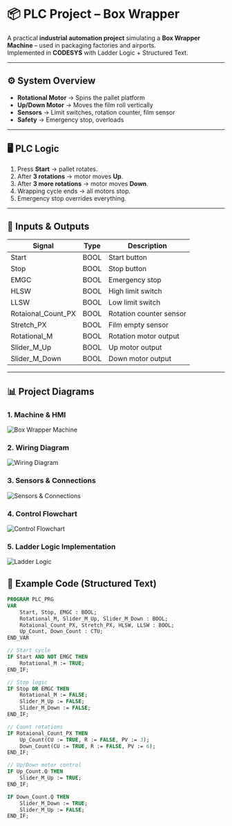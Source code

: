 # 📦 PLC Project – Box Wrapper

A practical **industrial automation project** simulating a **Box Wrapper Machine** – used in packaging factories and airports.  
Implemented in **CODESYS** with Ladder Logic + Structured Text.

---

## ⚙️ System Overview
- **Rotational Motor** → Spins the pallet platform  
- **Up/Down Motor** → Moves the film roll vertically  
- **Sensors** → Limit switches, rotation counter, film sensor  
- **Safety** → Emergency stop, overloads  

---

## 🖥️ PLC Logic
1. Press **Start** → pallet rotates.  
2. After **3 rotations** → motor moves **Up**.  
3. After **3 more rotations** → motor moves **Down**.  
4. Wrapping cycle ends → all motors stop.  
5. Emergency stop overrides everything.  

---

## 🔑 Inputs & Outputs

| Signal | Type | Description |
|--------|------|-------------|
| Start | BOOL | Start button |
| Stop | BOOL | Stop button |
| EMGC | BOOL | Emergency stop |
| HLSW | BOOL | High limit switch |
| LLSW | BOOL | Low limit switch |
| Rotaional_Count_PX | BOOL | Rotation counter sensor |
| Stretch_PX | BOOL | Film empty sensor |
| Rotational_M | BOOL | Rotation motor output |
| Slider_M_Up | BOOL | Up motor output |
| Slider_M_Down | BOOL | Down motor output |

---

## 📊 Project Diagrams

### 1. Machine & HMI
![Box Wrapper Machine](https://github.com/BhaskarMandal/plc-box-wrapper/blob/diagrams/Screenshot%202025-09-14%20165219.png?raw=true)

### 2. Wiring Diagram
![Wiring Diagram](https://github.com/BhaskarMandal/plc-box-wrapper/blob/diagrams/Screenshot%202025-09-14%20165837.png?raw=true)

### 3. Sensors & Connections
![Sensors & Connections](https://github.com/BhaskarMandal/plc-box-wrapper/blob/diagrams/Screenshot%202025-09-14%20165906.png?raw=true)

### 4. Control Flowchart
![Control Flowchart](https://github.com/BhaskarMandal/plc-box-wrapper/blob/diagrams/Screenshot%202025-09-14%20165950.png?raw=true)

### 5. Ladder Logic Implementation
![Ladder Logic](https://github.com/BhaskarMandal/plc-box-wrapper/blob/diagrams/Screenshot%202025-09-14%20170020.png?raw=true)


## 📜 Example Code (Structured Text)

```pascal
PROGRAM PLC_PRG
VAR
    Start, Stop, EMGC : BOOL;
    Rotational_M, Slider_M_Up, Slider_M_Down : BOOL;
    Rotaional_Count_PX, Stretch_PX, HLSW, LLSW : BOOL;
    Up_Count, Down_Count : CTU;
END_VAR

// Start cycle
IF Start AND NOT EMGC THEN
    Rotational_M := TRUE;
END_IF;

// Stop logic
IF Stop OR EMGC THEN
    Rotational_M := FALSE;
    Slider_M_Up := FALSE;
    Slider_M_Down := FALSE;
END_IF;

// Count rotations
IF Rotaional_Count_PX THEN
    Up_Count(CU := TRUE, R := FALSE, PV := 3);
    Down_Count(CU := TRUE, R := FALSE, PV := 6);
END_IF;

// Up/Down motor control
IF Up_Count.Q THEN
    Slider_M_Up := TRUE;
END_IF;

IF Down_Count.Q THEN
    Slider_M_Down := TRUE;
    Slider_M_Up := FALSE;
END_IF;
